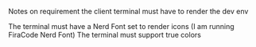 Notes on requirement the client terminal must have to render the dev env

The terminal must have a Nerd Font set to render icons (I am running FiraCode Nerd Font)
The terminal must support true colors
